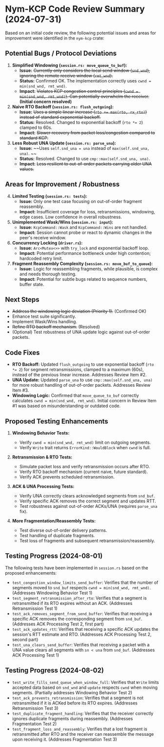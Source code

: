 # Nym-KCP Code Review Summary (2024-07-31)

Based on an initial code review, the following potential issues and areas for improvement were identified in the `nym-kcp` crate:

## Potential Bugs / Protocol Deviations

1.  **Simplified Windowing (`session.rs: move_queue_to_buf`):**
    *   **Issue:** ~~Currently only considers the local send window (`snd_wnd`), ignoring the remote receive window (`rmt_wnd`).~~
    *   **Status:** Confirmed OK. The implementation correctly uses `cwnd = min(snd_wnd, rmt_wnd)`.
    *   **Impact:** ~~Violates KCP congestion control principles (`cwnd = min(snd_wnd, rmt_wnd)`). Can potentially overwhelm the receiver.~~ **(Initial concern resolved)**
2.  **Naive RTO Backoff (`session.rs: flush_outgoing`):**
    *   **Issue:** ~~Uses a simple linear increase (`rto += max(rto, rx_rto)`) instead of standard exponential backoff.~~
    *   **Status:** Resolved. Changed to exponential backoff (`rto *= 2`) clamped to 60s.
    *   **Impact:** ~~Slower recovery from packet loss/congestion compared to standard KCP.~~
3.  **Less Robust UNA Update (`session.rs: parse_una`):**
    *   **Issue:** ~~Uses `self.snd_una = una` instead of `max(self.snd_una, una)`. ~~
    *   **Status:** Resolved. Changed to use `cmp::max(self.snd_una, una)`.
    *   **Impact:** ~~Less resilient to out-of-order packets carrying older UNA values.~~

## Areas for Improvement / Robustness

4.  **Limited Testing (`session.rs: tests`):**
    *   **Issue:** Only one test case focusing on out-of-order fragment reassembly.
    *   **Impact:** Insufficient coverage for loss, retransmissions, windowing, edge cases. Low confidence in overall robustness.
5.  **Unimplemented Wask/Wins (`session.rs: input`):**
    *   **Issue:** `KcpCommand::Wask` and `KcpCommand::Wins` are not handled.
    *   **Impact:** Session cannot probe or react to dynamic changes in the peer's receive window.
6.  **Concurrency Locking (`driver.rs`):**
    *   **Issue:** `Arc<Mutex<>>` with `try_lock` and exponential backoff loop.
    *   **Impact:** Potential performance bottleneck under high contention; hardcoded retry limit.
7.  **Fragment Reassembly Complexity (`session.rs: move_buf_to_queue`):**
    *   **Issue:** Logic for reassembling fragments, while plausible, is complex and needs thorough testing.
    *   **Impact:** Potential for subtle bugs related to sequence numbers, buffer state.

## Next Steps

*   ~~Address the windowing logic deviation (Priority 1).~~ (Confirmed OK)
*   Enhance test suite significantly.
*   Implement Wask/Wins handling.
*   ~~Refine RTO backoff mechanism.~~ (Resolved)
*   (Optional) Test robustness of UNA update logic against out-of-order packets.

## Code Fixes

*   **RTO Backoff:** Updated `flush_outgoing` to use exponential backoff (`rto *= 2`) for segment retransmissions, clamped to a maximum (60s), instead of the previous linear increase. Addresses Review Item #2.
*   **UNA Update:** Updated `parse_una` to use `cmp::max(self.snd_una, una)` for more robust handling of out-of-order packets. Addresses Review Item #3.
*   **Windowing Logic:** Confirmed that `move_queue_to_buf` correctly calculates `cwnd = min(snd_wnd, rmt_wnd)`. Initial concern in Review Item #1 was based on misunderstanding or outdated code.

## Proposed Testing Enhancements

1.  **Windowing Behavior Tests:**
    *   Verify `cwnd = min(snd_wnd, rmt_wnd)` limit on outgoing segments.
    *   Verify `Write` trait returns `ErrorKind::WouldBlock` when `cwnd` is full.

2.  **Retransmission & RTO Tests:**
    *   Simulate packet loss and verify retransmission occurs after RTO.
    *   Verify RTO backoff mechanism (current naive, future standard).
    *   Verify ACK prevents scheduled retransmission.

3.  **ACK & UNA Processing Tests:**
    *   Verify UNA correctly clears acknowledged segments from `snd_buf`.
    *   Verify specific ACK removes the correct segment and updates RTT.
    *   Test robustness against out-of-order ACKs/UNA (requires `parse_una` fix).

4.  **More Fragmentation/Reassembly Tests:**
    *   Test diverse out-of-order delivery patterns.
    *   Test handling of duplicate fragments.
    *   Test loss of fragments and subsequent retransmission/reassembly.

## Testing Progress (2024-08-01)

The following tests have been implemented in `session.rs` based on the proposed enhancements:

*   `test_congestion_window_limits_send_buffer`: Verifies that the number of segments moved to `snd_buf` respects `cwnd = min(snd_wnd, rmt_wnd)`. (Addresses Windowing Behavior Test 1)
*   `test_segment_retransmission_after_rto`: Verifies that a segment is retransmitted if its RTO expires without an ACK. (Addresses Retransmission Test 1)
*   `test_ack_removes_segment_from_send_buffer`: Verifies that receiving a specific ACK removes the corresponding segment from `snd_buf`. (Addresses ACK Processing Test 2, first part)
*   `test_ack_updates_rtt`: Verifies that receiving a specific ACK updates the session's RTT estimate and RTO. (Addresses ACK Processing Test 2, second part)
*   `test_una_clears_send_buffer`: Verifies that receiving a packet with a UNA value clears all segments with `sn < una` from `snd_buf`. (Addresses ACK Processing Test 1)

## Testing Progress (2024-08-02)

*   `test_write_fills_send_queue_when_window_full`: Verifies that `Write` limits accepted data based on `snd_wnd` and `update` respects `cwnd` when moving segments. (Partially addresses Windowing Behavior Test 2)
*   `test_ack_prevents_retransmission`: Verifies that a segment is not retransmitted if it is ACKed before its RTO expires. (Addresses Retransmission Test 3)
*   `test_duplicate_fragment_handling`: Verifies that the receiver correctly ignores duplicate fragments during reassembly. (Addresses Fragmentation Test 2)
*   `test_fragment_loss_and_reassembly`: Verifies that a lost fragment is retransmitted after RTO and the receiver can reassemble the message upon receiving it. (Addresses Fragmentation Test 3) 